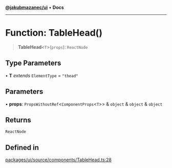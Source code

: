 [**@jakubmazanec/ui**](../README.md) • **Docs**

---

# Function: TableHead()

> **TableHead**\<`T`\>(`props`): `ReactNode`

## Type Parameters

• **T** _extends_ `ElementType` = `"thead"`

## Parameters

• **props**: `PropsWithoutRef`\<`ComponentProps`\<`T`\>\> & `object` & `object` & `object`

## Returns

`ReactNode`

## Defined in

[packages/ui/source/components/TableHead.ts:28](https://github.com/jakubmazanec/tools/blob/d628f137f5fc7b1bea261e1e59d468d8339ed884/packages/ui/source/components/TableHead.ts#L28)
